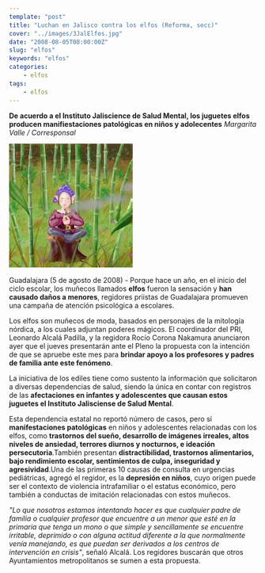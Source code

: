 ```yaml
---
template: "post"
title: "Luchan en Jalisco contra los elfos (Reforma, secc)"
cover: "../images/3JalElfos.jpg"
date: "2008-08-05T08:00:00Z"
slug: "elfos"
keywords: "elfos"
categories: 
    - elfos
tags:
    - elfos
---
```


**De acuerdo a el Instituto Jaliscience de Salud Mental, los juguetes elfos producen manifiestaciones patológicas en niños y adolecentes** *Margarita Valle / Corresponsal*

![Elfos](../images/3JalElfos.jpg)

Guadalajara (5 de agosto de 2008) - Porque hace un año, en el inicio del ciclo escolar, los muñecos llamados **elfos** fueron la sensación 
y **han causado daños a menores**, regidores priistas de Guadalajara promueven una campaña de atención psicológica a escolares.

Los elfos son muñecos de moda, basados en personajes de la mitología nórdica, a los cuales adjuntan poderes mágicos. El coordinador del PRI, Leonardo Alcalá Padilla, y la regidora Rocío Corona Nakamura anunciaron ayer que el jueves presentarán ante el Pleno la propuesta con la intención de que se apruebe este mes para **brindar apoyo a los profesores y padres de familia ante este fenómeno**.

La iniciativa de los ediles tiene como sustento la información que solicitaron a diversas dependencias de salud, siendo la única en contar con registros de las **afectaciones en infantes y adolescentes que causan estos juguetes el Instituto Jalisciense de Salud Mental**.

Esta dependencia estatal no reportó número de casos, pero sí **manifestaciones patológicas** en niños y adolescentes relacionadas con los elfos, como **trastornos del sueño, desarrollo de imágenes irreales, altos niveles de ansiedad, terrores diurnos y nocturnos, e ideación persecutoria**.También presentan **distractibilidad, trastornos alimentarios, bajo rendimiento escolar, sentimientos de culpa, inseguridad y agresividad**.Una de las primeras 10 causas de consulta en urgencias pediátricas, agregó el regidor, es la **depresión en niños**, cuyo origen puede ser el contexto de violencia intrafamiliar o el estatus económico, pero también a conductas de imitación relacionadas con estos muñecos.


*"Lo que nosotros estamos intentando hacer es que cualquier padre de familia o cualquier profesor que encuentre a un menor que esté en la primaria que tenga un mono o que simple y sencillamente se encuentre irritable, deprimido o con alguna actitud diferente a la que normalmente venía manejando, es que puedan ser derivados a los centros de intervención en crisis"*, señaló Alcalá.
Los regidores buscarán que otros Ayuntamientos metropolitanos se sumen a esta propuesta.



